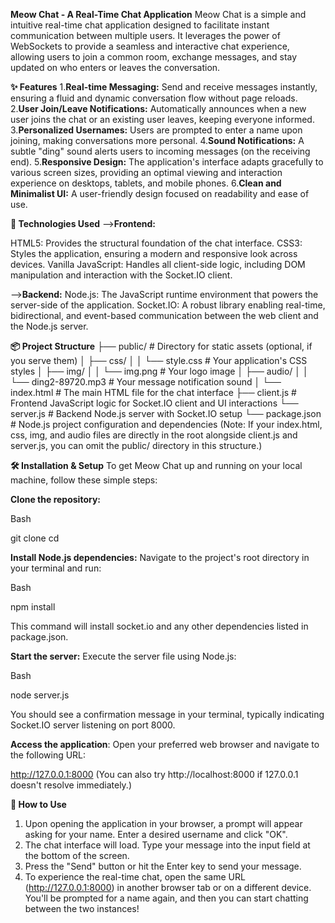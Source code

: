**Meow Chat - A Real-Time Chat Application**
Meow Chat is a simple and intuitive real-time chat application designed to facilitate instant communication between multiple users. It leverages the power of WebSockets to provide a seamless and interactive chat experience, allowing users to join a common room, exchange messages, and stay updated on who enters or leaves the conversation.

**✨ Features**
1.**Real-time Messaging:** Send and receive messages instantly, ensuring a fluid and dynamic conversation flow without page reloads.
2.**User Join/Leave Notifications:** Automatically announces when a new user joins the chat or an existing user leaves, keeping everyone informed.
3.**Personalized Usernames:** Users are prompted to enter a name upon joining, making conversations more personal.
4.**Sound Notifications:** A subtle "ding" sound alerts users to incoming messages (on the receiving end).
5.**Responsive Design:** The application's interface adapts gracefully to various screen sizes, providing an optimal viewing and interaction experience on desktops, tablets, and mobile phones.
6.**Clean and Minimalist UI:** A user-friendly design focused on readability and ease of use.

**🚀 Technologies Used**
-->**Frontend:**

HTML5: Provides the structural foundation of the chat interface.
CSS3: Styles the application, ensuring a modern and responsive look across devices.
Vanilla JavaScript: Handles all client-side logic, including DOM manipulation and interaction with the Socket.IO client.

-->**Backend:**
Node.js: The JavaScript runtime environment that powers the server-side of the application.
Socket.IO: A robust library enabling real-time, bidirectional, and event-based communication between the web client and the Node.js server.

**📦 Project Structure**
├── public/                # Directory for static assets (optional, if you serve them)
│   ├── css/
│   │   └── style.css      # Your application's CSS styles
│   ├── img/
│   │   └── img.png        # Your logo image
│   ├── audio/
│   │   └── ding2-89720.mp3 # Your message notification sound
│   └── index.html         # The main HTML file for the chat interface
├── client.js              # Frontend JavaScript logic for Socket.IO client and UI interactions
└── server.js              # Backend Node.js server with Socket.IO setup
└── package.json           # Node.js project configuration and dependencies
(Note: If your index.html, css, img, and audio files are directly in the root alongside client.js and server.js, you can omit the public/ directory in this structure.)

**🛠️ Installation & Setup**
To get Meow Chat up and running on your local machine, follow these simple steps:

**Clone the repository:**

Bash

git clone <your-repository-url>
cd <your-project-folder-name>

**Install Node.js dependencies:**
Navigate to the project's root directory in your terminal and run:

Bash

npm install

This command will install socket.io and any other dependencies listed in package.json.

**Start the server:**
Execute the server file using Node.js:

Bash

node server.js

You should see a confirmation message in your terminal, typically indicating Socket.IO server listening on port 8000.

**Access the application**:
Open your preferred web browser and navigate to the following URL:

http://127.0.0.1:8000
(You can also try http://localhost:8000 if 127.0.0.1 doesn't resolve immediately.)

**📖 How to Use**
1. Upon opening the application in your browser, a prompt will appear asking for your name. Enter a desired username and click "OK".
2. The chat interface will load. Type your message into the input field at the bottom of the screen.
3. Press the "Send" button or hit the Enter key to send your message.
4. To experience the real-time chat, open the same URL (http://127.0.0.1:8000) in another browser tab or on a different device. You'll be prompted for a name again, and then you can start chatting between the two instances!
